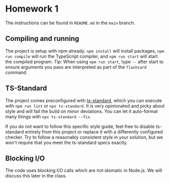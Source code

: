 # Homework 1

The instructions can be found in `README.md` in the `main` branch. 


## Compiling and running

The project is setup with npm already. `npm install` will install packages, `npm run compile` will run the TypeScript compiler, and `npm run start` will start the compiled program. *Tip*: When using `npm run start`, type `--` after start to ensure arguments you pass are interpreted as part of the `flashcard` command. 

## TS-Standard

The project comes preconfigured with [ts-standard](https://github.com/standard/ts-standard), which you can execute with `npm run lint` or `npx ts-standard`. It is very opinionated and picky about style and will fail the build on minor deviations. You can let it auto-format many things with `npx ts-standard --fix`.

If you do not want to follow this specific style guide, feel free to disable ts-standard entirely from this project or replace it with a differently configured checker. Try to follow a reasonably consistent style in your solution, but we won't require that you meet the ts-standard specs exactly.

## Blocking I/O

The code uses blocking I/O calls which are not idomatic in Node.js. We will discuss this later in the class.




